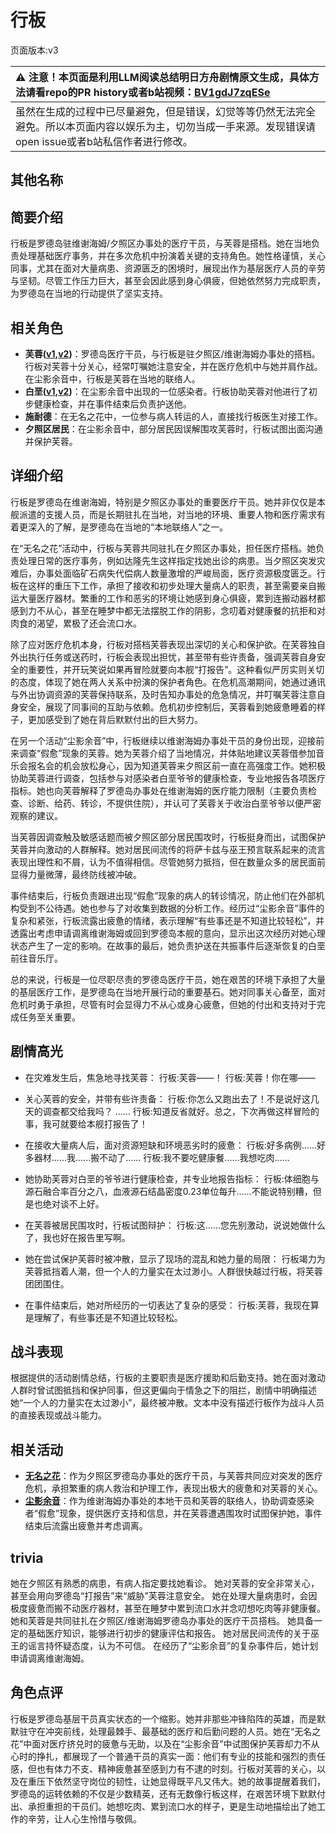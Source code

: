 # 行板
页面版本:v3
 

| :warning: 注意！本页面是利用LLM阅读总结明日方舟剧情原文生成，具体方法请看repo的PR history或者b站视频：[BV1gdJ7zqESe](https://www.bilibili.com/video/BV1gdJ7zqESe/)         |
|:----------------------------|
| 虽然在生成的过程中已尽量避免，但是错误，幻觉等等仍然无法完全避免。所以本页面内容以娱乐为主，切勿当成一手来源。发现错误请open issue或者b站私信作者进行修改。|



## 其他名称

## 简要介绍
行板是罗德岛驻维谢海姆/夕照区办事处的医疗干员，与芙蓉是搭档。她在当地负责处理基础医疗事务，并在多次危机中扮演着关键的支持角色。她性格谨慎，关心同事，尤其在面对大量病患、资源匮乏的困境时，展现出作为基层医疗人员的辛劳与坚韧。尽管工作压力巨大，甚至会因此感到身心俱疲，但她依然努力完成职责，为罗德岛在当地的行动提供了坚实支持。
## 相关角色
-   **芙蓉([v1](../chars/char_120_hibisc.md),[v2](char_120_hibisc.md))**：罗德岛医疗干员，与行板是驻夕照区/维谢海姆办事处的搭档。行板对芙蓉十分关心，经常叮嘱她注意安全，并在医疗危机中与她并肩作战。在尘影余音中，行板是芙蓉在当地的联络人。
-   **白垩([v1](../chars/extended_char_bai_e.md),[v2](extended_char_bai_e.md))**：在尘影余音中出现的一位感染者。行板协助芙蓉对他进行了初步健康检查，并在事件结束后负责护送他。
-   **施耐德**：在无名之花中，一位参与病人转运的人，直接找行板医生对接工作。
-   **夕照区居民**：在尘影余音中，部分居民因误解围攻芙蓉时，行板试图出面沟通并保护芙蓉。
## 详细介绍
行板是罗德岛在维谢海姆，特别是夕照区办事处的重要医疗干员。她并非仅仅是本舰派遣的支援人员，而是长期驻扎在当地，对当地的环境、重要人物和医疗需求有着更深入的了解，是罗德岛在当地的“本地联络人”之一。

在“无名之花”活动中，行板与芙蓉共同驻扎在夕照区办事处，担任医疗搭档。她负责处理日常的医疗事务，例如达隆先生这样指定找她出诊的病患。当夕照区突发灾难后，办事处面临矿石病失代偿病人数量激增的严峻局面，医疗资源极度匮乏。行板在这样的重压下工作，承担了接收和初步处理大量病人的职责，甚至需要亲自搬运大量医疗器材。繁重的工作和恶劣的环境让她感到身心俱疲，累到连搬动器材都感到力不从心，甚至在睡梦中都无法摆脱工作的阴影，念叨着对健康餐的抗拒和对肉食的渴望，累极了还会流口水。

除了应对医疗危机本身，行板对搭档芙蓉表现出深切的关心和保护欲。在芙蓉独自外出执行任务或送药时，行板会表现出担忧，甚至带有些许责备，强调芙蓉自身安全的重要性，并开玩笑说如果再冒险就要向本舰“打报告”。这种看似严厉实则关切的态度，体现了她在两人关系中扮演的保护者角色。在危机高潮期间，她通过通讯与外出协调资源的芙蓉保持联系，及时告知办事处的危急情况，并叮嘱芙蓉注意自身安全，展现了同事间的互助与依赖。危机初步控制后，芙蓉看到她疲惫睡着的样子，更加感受到了她在背后默默付出的巨大努力。

在另一个活动“尘影余音”中，行板继续以维谢海姆办事处干员的身份出现，迎接前来调查“假愈”现象的芙蓉。她为芙蓉介绍了当地情况，并体贴地建议芙蓉借参加音乐会报名会的机会放松身心，因为知道芙蓉来夕照区前一直在高强度工作。她积极协助芙蓉进行调查，包括参与对感染者白垩爷爷的健康检查，专业地报告各项医疗指标。她也向芙蓉解释了罗德岛办事处在维谢海姆的医疗能力限制（主要负责检查、诊断、给药、转诊，不提供住院），并认可了芙蓉关于收治白垩爷爷以便严密观察的建议。

当芙蓉因调查触及敏感话题而被夕照区部分居民围攻时，行板挺身而出，试图保护芙蓉并向激动的人群解释。她对居民间流传的将萨卡兹与巫王预言联系起来的流言表现出理性和不屑，认为不值得相信。尽管她努力抵挡，但在数量众多的居民面前显得力量微薄，最终防线被冲破。

事件结束后，行板负责跟进出现“假愈”现象的病人的转诊情况，防止他们在外部机构受到不公待遇。她也参与了对收集到数据的分析工作。经历过“尘影余音”事件的复杂和紧张，行板流露出疲惫的情绪，表示理解“有些事还是不知道比较轻松”，并透露出考虑申请调离维谢海姆或回到罗德岛本舰的意向，显示出这次经历对她心理状态产生了一定的影响。在故事的最后，她负责护送在共振事件后逐渐恢复的白垩前往音乐厅。

总的来说，行板是一位尽职尽责的罗德岛医疗干员，她在艰苦的环境下承担了大量的基层医疗工作，是罗德岛在当地开展行动的重要基石。她对同事关心备至，面对危机时勇于承担，尽管有时会显得力不从心或身心疲惫，但她的付出和支持对于完成任务至关重要。
## 剧情高光
- 在灾难发生后，焦急地寻找芙蓉：
  行板:芙蓉——！
  行板:芙蓉！你在哪——

- 关心芙蓉的安全，并带有些许责备：
  行板:你怎么又跑出去了！不是说好这几天的调查都交给我吗？
  ......
  行板:知道反省就好。总之，下次再做这样冒险的事，我可就要给本舰打报告了！

- 在接收大量病人后，面对资源短缺和环境恶劣时的疲惫：
  行板:好多病例......好多器材......我......搬不动了......
  行板:我不要吃健康餐......我想吃肉......

- 她协助芙蓉对白垩的爷爷进行健康检查，并专业地报告指标：
  行板:体细胞与源石融合率百分之八，血液源石结晶密度0.23单位每升......不能说特别糟，但是也绝对谈不上好。

- 在芙蓉被居民围攻时，行板试图辩护：
  行板:这......您先别激动，说说她做什么了，我也好在报告里写啊。

- 她在尝试保护芙蓉时被冲散，显示了现场的混乱和她力量的局限：
  行板竭力为芙蓉抵挡着人潮，但一个人的力量实在太过渺小。人群很快越过行板，将芙蓉团团围住。

- 在事件结束后，她对所经历的一切表达了复杂的感受：
  行板:芙蓉，我现在算是理解了，有些事还是不知道比较轻松。
## 战斗表现
根据提供的活动剧情总结，行板的主要职责是医疗援助和后勤支持。她在面对激动人群时曾试图抵挡和保护同事，但这更偏向于情急之下的阻拦，剧情中明确描述她“一个人的力量实在太过渺小”，最终被冲散。文本中没有描述行板作为战斗人员的直接表现或战斗能力。
## 相关活动
-   **[无名之花](../stories/story_hbisc2_set_1.md)**：作为夕照区罗德岛办事处的医疗干员，与芙蓉共同应对突发的医疗危机，承担繁重的病人救治和护理工作，表现出极大的疲惫和对芙蓉的关心。
-   **[尘影余音](../stories/act18side.md)**：作为维谢海姆办事处的本地干员和芙蓉的联络人，协助调查感染者“假愈”现象，提供医疗支持和信息，并在芙蓉遭遇围攻时试图保护她，事件结束后流露出疲惫并考虑调离。
## trivia
她在夕照区有熟悉的病患，有病人指定要找她看诊。
她对芙蓉的安全非常关心，甚至会用向罗德岛“打报告”来“威胁”芙蓉注意安全。
她在处理大量病患时，会因极度疲惫而搬不动医疗器材，甚至在睡梦中累到流口水并念叨想吃肉等非健康餐。
她和芙蓉是共同驻扎在夕照区/维谢海姆罗德岛办事处的医疗干员搭档。
她具备一定的基础医疗知识，能够进行初步的健康评估和报告。
她对居民间流传的关于巫王的谣言持怀疑态度，认为不可信。
在经历了“尘影余音”的复杂事件后，她计划申请调离维谢海姆。
## 角色点评
行板是罗德岛基层干员真实状态的一个缩影。她并非那些冲锋陷阵的英雄，而是默默驻守在冲突前线，处理最棘手、最基础的医疗和后勤问题的人员。她在“无名之花”中面对医疗挤兑时的疲惫与无助，以及在“尘影余音”中试图保护芙蓉却力不从心时的挣扎，都展现了一个普通干员的真实一面：他们有专业的技能和强烈的责任感，但也有体力不支、精神疲惫甚至感到力有不逮的时刻。行板对芙蓉的关心，以及在重压下依然坚守岗位的韧性，让她显得既平凡又伟大。她的故事提醒着我们，罗德岛的运转依赖的不仅是少数精英，还有无数像行板这样，在艰苦环境下默默付出、承担重担的干员们。她想吃肉、累到流口水的样子，更是生动地描绘出了她工作的辛劳，让人心生怜惜与敬佩。
